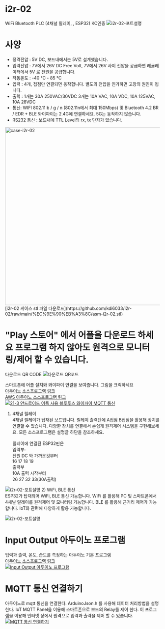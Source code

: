 # i2r-02
WiFi Bluetooth PLC (4채널 릴레이, , ESP32) KC인증
![i2r-02-포트설명](자료/i2r-02-1.png)

# 사양
- 정격전압 : 5V DC, 보드내에서는 5V로 설계했습니다.
- 입력전압 : 7V에서 26V DC Free Volt, 7V에서 26V 사이 전압을 공급하면         레귤레이터에서 5V 로 전원을 공급합니다.
- 작동온도 : -40 ℃ - 85 ℃
- 입력 : 4개, 접점만 연결되면 동작합니다. 별도의 전압을 인가하면 고장의 원인이 됩니다.
- 출력 : 1개는 30A 250VAC/30VDC
3개는 10A VAC, 10A VDC, 10A 125VAC, 10A 28VDC
- 통신: WIFI 802.11 b / g / n (802.11n에서 최대 150Mbps) 및 Bluetooth 4.2 BR / EDR + BLE
와이파이는 2.4G에 연결하세요. 5G는 동작하지 않습니다.
- RS232 통신 : 보드내에 TTL Level의 rx, tx 단자가 있습니다.

<img width="2366" height="580" alt="case-i2r-02" src="https://github.com/user-attachments/assets/872d3cf1-4ba2-40f7-af34-75e9b9543c0d" />
[i2r-02 케이스 stl 파일 다운로드](https://github.com/kdi6033/i2r-02/raw/main/%EC%9E%90%EB%A3%8C/asm-i2r-02.stl)

# "Play 스토어" 에서 어플을 다운로드 하세요 프로그램 하지 않아도 원격으로 모니터링/제어 할 수 있습니다.  

다운로드 QR CODE
![다운로드 QR코드](https://drive.google.com/uc?id=10pkyNTbp9vKg8EGv4bFPIv3Bg4Hw1s85) <br>

스마트폰에 어플 설치와 와이파이 연결을 보여줍니다. 그림을 크릭하세요  
[아두이노 소스프로그램 링크](https://github.com/kdi6033/i2r-02/tree/main/0%20Source-Program-IoT/board-i2r-02)  
[AWS 아두이노 소스프로그램 링크](https://github.com/kdi6033/i2r-02/tree/main/0%20Source-Program-IoT/board-i2r-02-aws)  
[![21-3 안드로이드 어플 사용 블루투스 와이파이 MQTT 통신](https://img.youtube.com/vi/FT0muFM24xc/0.jpg)](https://youtu.be/FT0muFM24xc)
 1) 4채널 릴레이  
4채널 릴레이가 탑재된 보드입니다. 릴레이 출력단에 A접점 B접점을 활용해 장치를 연결할 수 있습니다.
다양한 장치를 연결해서 손쉽게 원격제어 시스템을 구현해보세요. 모든 소스프로그램은 설명글 하단을 참조하세요.<br><br>
릴레이에 연결된 ESP32핀은<br> 
입력부:<br> 전원 DC 와 가까운것부터 <br>16 17 18 19 <br>출력부 <br>10A 출력 시작부터<br>
26 27 32 33(30A출력)

![i2r-02-포트설명](https://drive.google.com/uc?id=1pxizXd6QIjc_xDqR-Dd8z5uucSM2aN9H)
2) WiFi, BLE 통신  
ESP32가 탑재되어 WiFi, BLE 통신 가능합니다. WiFi 를 활용해 PC 및 스마트폰에서 4채널 릴레이를
원격제어 및 모니터링 가능합니다. 
BLE 를 활용해 근거리 제어가 가능합니다. IoT와 관련해 다양하게 활용 가능합니다.

![i2r-02-포트설명](https://drive.google.com/uc?id=1HpVNIifQ-3BNp22NvPgIVSQWa-dA-X8t)
# Input Output 아두이노 프로그램
입력과 출력, 온도, 습도를 측정하는 아두이노 기본 프로그램  
[아두이노 소스프로그램 링크](https://github.com/kdi6033/i2r-03/tree/main/1%20input%20ouput/in-out)  
[![Input Output 아두이노 프로그램](https://img.youtube.com/vi/CTg_foy56oA/0.jpg)](https://youtu.be/CTg_foy56oA)

# MQTT 통신 연결하기
아두이노로 mqtt 통신을 연결한다.
ArduinoJson.h 를 사용해 데이터 처리방법을 설명한다.
IoT MQTT Panel을 이용해 스마트폰으로 보드의 Relay를 제어 한다.
이 프로그램을 이용해 인터넷 상에서 원격으로 입력과 출력을 제어 할 수 있습니다.
[![MQTT 통신 연결하기](https://img.youtube.com/vi/u4NejCu5xnw/0.jpg)](https://youtu.be/u4NejCu5xnw)

